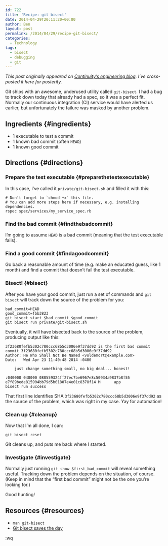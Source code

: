 ```yaml
---
id: 722
title: 'Recipe: git bisect'
date: 2014-04-29T20:11:20+00:00
author: Ben
layout: post
permalink: /2014/04/29/recipe-git-bisect/
categories:
  - Technology
tags:
  - bisect
  - debugging
  - git
---
```

_This post originally appeared on <a href="http://engineering.continuity.net/" target="_blank">Continuity&#8217;s engineering blog</a>. I&#8217;ve cross-posted it here for posterity._

Git ships with an awesome, underused utility called `git-bisect`. I had a bug to track down today that already had a spec, so it was a perfect fit. Normally our continuous integration (CI) service would have alerted us earlier, but unfortunately the failure was masked by another problem.

## Ingredients {#ingredients}

  * 1 executable to test a commit
  * 1 known bad commit (often `HEAD`)
  * 1 known good commit

## Directions {#directions}

### Prepare the test executable {#preparethetestexecutable}

In this case, I&#8217;ve called it `private/git-bisect.sh` and filled it with this:

<pre><code class="bash"># Don't forget to `chmod +x` this file.
# You can add more steps here if necessary, e.g. installing dependencies.
rspec spec/services/my_service_spec.rb
</code></pre>

### Find the bad commit {#findthebadcommit}

I&#8217;m going to assume `HEAD` is a bad commit (meaning that the test executable fails).

### Find a good commit {#findagoodcommit}

Go back a reasonable amount of time (e.g. make an educated guess, like 1 month) and find a commit that doesn&#8217;t fail the test executable.

### Bisect! {#bisect}

After you have your good commit, just run a set of commands and `git bisect` will track down the source of the problem for you:

<pre><code class="bash">bad_commit=HEAD
good_commit=fbb3823
git bisect start $bad_commit $good_commit
git bisect run private/git-bisect.sh
</code></pre>

Eventually, it will have bisected back to the source of the problem, producing output like this:

<pre><code class="no-highlight">3f23680fefb5302c780ccc68b5d3006e9f37dd92 is the first bad commit
commit 3f23680fefb5302c780ccc68b5d3006e9f37dd92
Author: He Who Shall Not Be Named &lt;voldemort@example.com&gt;
Date:   Wed Apr 23 11:40:48 2014 -0400

    just change something small, no big deal... honest!

:040000 040000 088559324ff27ec7be6967e8c50934a9837b8f55 e7f89bede815904bb79d5b01807e4e01c8378f14 M      app
bisect run success
</code></pre>

That first line identifies SHA `3f23680fefb5302c780ccc68b5d3006e9f37dd92` as the source of the problem, which was right in my case. Yay for automation!

### Clean up {#cleanup}

Now that I&#8217;m all done, I can:

<pre><code class="bash">git bisect reset
</code></pre>

Git cleans up, and puts me back where I started.

### Investigate {#investigate}

Normally just running `git show $first_bad_commit` will reveal something useful. Tracking down the problem depends on the situation, of course. (Keep in mind that the &#8220;first bad commit&#8221; might not be the one you&#8217;re looking for.)

Good hunting!

## Resources {#resources}

  * `man git-bisect`
  * [Git bisect saves the day](http://blog.boombatower.com/git-bisect-saves-the-day)

:wq